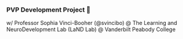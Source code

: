 ### PVP Development Project 🧠
w/ Professor Sophia Vinci-Booher (@svincibo) @ The Learning and NeuroDevelopment Lab (LaND Lab) @ Vanderbilt Peabody College

